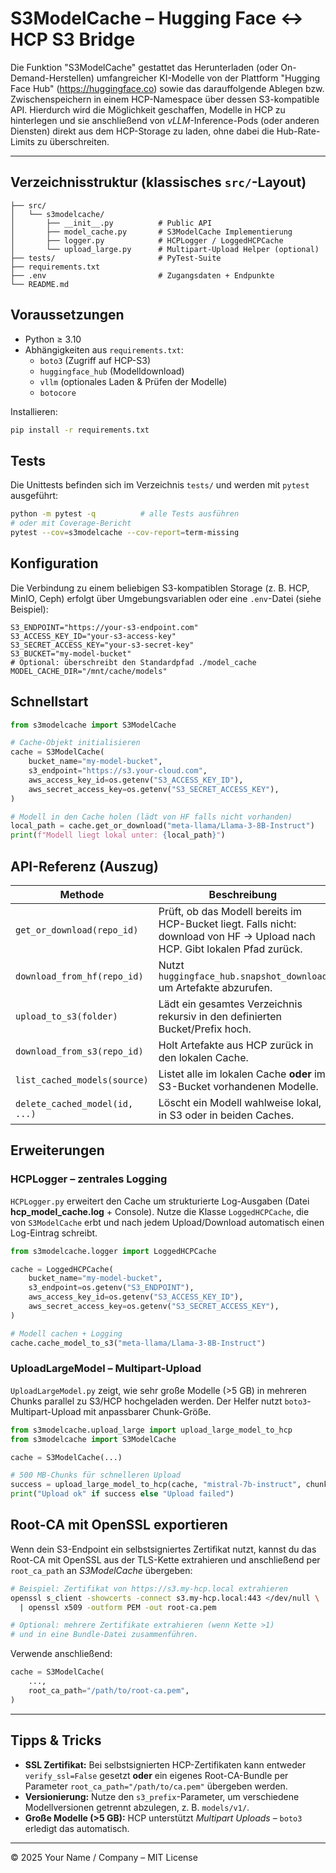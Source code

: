 # S3ModelCache – Hugging Face ↔️ HCP S3 Bridge

Die Funktion "S3ModelCache" gestattet das Herunterladen (oder On-Demand-Herstellen) umfangreicher KI-Modelle von der Plattform "Hugging Face Hub" (https://huggingface.co) sowie das darauffolgende Ablegen bzw. Zwischenspeichern in einem HCP-Namespace über dessen S3-kompatible API.
Hierdurch wird die Möglichkeit geschaffen, Modelle in HCP zu hinterlegen und sie anschließend von *vLLM*-Inference-Pods (oder anderen Diensten) direkt aus dem HCP-Storage zu laden, ohne dabei die Hub-Rate-Limits zu überschreiten.

---

## Verzeichnisstruktur (klassisches `src/`-Layout)
```
├── src/
│   └── s3modelcache/
│       ├── __init__.py          # Public API
│       ├── model_cache.py       # S3ModelCache Implementierung
│       ├── logger.py            # HCPLogger / LoggedHCPCache
│       └── upload_large.py      # Multipart-Upload Helper (optional)
├── tests/                       # PyTest-Suite
├── requirements.txt
├── .env                         # Zugangsdaten + Endpunkte
└── README.md
```

## Voraussetzungen
* Python ≥ 3.10
* Abhängigkeiten aus `requirements.txt`:
  * `boto3`  (Zugriff auf HCP-S3)
  * `huggingface_hub`  (Modelldownload)
  * `vllm`  (optionales Laden & Prüfen der Modelle)
  * `botocore`

Installieren:
```bash
pip install -r requirements.txt
```

## Tests
Die Unittests befinden sich im Verzeichnis `tests/` und werden mit `pytest` ausgeführt:

```bash
python -m pytest -q          # alle Tests ausführen
# oder mit Coverage-Bericht
pytest --cov=s3modelcache --cov-report=term-missing
```


## Konfiguration
Die Verbindung zu einem beliebigen S3-kompatiblen Storage (z. B. HCP, MinIO, Ceph) erfolgt über Umgebungsvariablen oder eine `.env`-Datei (siehe Beispiel):

```env
S3_ENDPOINT="https://your-s3-endpoint.com"
S3_ACCESS_KEY_ID="your-s3-access-key"
S3_SECRET_ACCESS_KEY="your-s3-secret-key"
S3_BUCKET="my-model-bucket"
# Optional: überschreibt den Standardpfad ./model_cache
MODEL_CACHE_DIR="/mnt/cache/models"
```

## Schnellstart
```python
from s3modelcache import S3ModelCache

# Cache-Objekt initialisieren
cache = S3ModelCache(
    bucket_name="my-model-bucket",
    s3_endpoint="https://s3.your-cloud.com",
    aws_access_key_id=os.getenv("S3_ACCESS_KEY_ID"),
    aws_secret_access_key=os.getenv("S3_SECRET_ACCESS_KEY"),
)

# Modell in den Cache holen (lädt von HF falls nicht vorhanden)
local_path = cache.get_or_download("meta-llama/Llama-3-8B-Instruct")
print(f"Modell liegt lokal unter: {local_path}")
```

## API-Referenz (Auszug)
| Methode                         | Beschreibung |
|---------------------------------|--------------|
| `get_or_download(repo_id)`      | Prüft, ob das Modell bereits im HCP-Bucket liegt. Falls nicht: download von HF → Upload nach HCP. Gibt lokalen Pfad zurück. |
| `download_from_hf(repo_id)`     | Nutzt `huggingface_hub.snapshot_download` um Artefakte abzurufen. |
| `upload_to_s3(folder)`          | Lädt ein gesamtes Verzeichnis rekursiv in den definierten Bucket/Prefix hoch. |
| `download_from_s3(repo_id)`     | Holt Artefakte aus HCP zurück in den lokalen Cache. |
| `list_cached_models(source)`    | Listet alle im lokalen Cache **oder** im S3-Bucket vorhandenen Modelle. |
| `delete_cached_model(id, ...)`  | Löscht ein Modell wahlweise lokal, in S3 oder in beiden Caches. |

## Erweiterungen

### HCPLogger – zentrales Logging
`HCPLogger.py` erweitert den Cache um strukturierte Log-Ausgaben (Datei **hcp_model_cache.log** + Console).  Nutze die Klasse `LoggedHCPCache`, die von `S3ModelCache` erbt und nach jedem Upload/Download automatisch einen Log-Eintrag schreibt.

```python
from s3modelcache.logger import LoggedHCPCache

cache = LoggedHCPCache(
    bucket_name="my-model-bucket",
    s3_endpoint=os.getenv("S3_ENDPOINT"),
    aws_access_key_id=os.getenv("S3_ACCESS_KEY_ID"),
    aws_secret_access_key=os.getenv("S3_SECRET_ACCESS_KEY"),
)

# Modell cachen + Logging
cache.cache_model_to_s3("meta-llama/Llama-3-8B-Instruct")
```

### UploadLargeModel – Multipart-Upload
`UploadLargeModel.py` zeigt, wie sehr große Modelle (>5 GB) in mehreren Chunks parallel zu S3/HCP hochgeladen werden.  Der Helfer nutzt `boto3`-Multipart-Upload mit anpassbarer Chunk-Größe.

```python
from s3modelcache.upload_large import upload_large_model_to_hcp
from s3modelcache import S3ModelCache

cache = S3ModelCache(...)

# 500 MB-Chunks für schnelleren Upload
success = upload_large_model_to_hcp(cache, "mistral-7b-instruct", chunk_size=500*1024*1024)
print("Upload ok" if success else "Upload failed")
```

## Root-CA mit OpenSSL exportieren
Wenn dein S3-Endpoint ein selbstsigniertes Zertifikat nutzt, kannst du das Root-CA
mit OpenSSL aus der TLS-Kette extrahieren und anschließend per
`root_ca_path` an *S3ModelCache* übergeben:

```bash
# Beispiel: Zertifikat von https://s3.my-hcp.local extrahieren
openssl s_client -showcerts -connect s3.my-hcp.local:443 </dev/null \
  | openssl x509 -outform PEM -out root-ca.pem

# Optional: mehrere Zertifikate extrahieren (wenn Kette >1)
# und in eine Bundle-Datei zusammenführen.
```

Verwende anschließend:

```python
cache = S3ModelCache(
    ...,
    root_ca_path="/path/to/root-ca.pem",
)
```

---

## Tipps & Tricks
* **SSL Zertifikat:** Bei selbstsignierten HCP-Zertifikaten kann entweder `verify_ssl=False` gesetzt **oder** ein eigenes Root-CA-Bundle per Parameter `root_ca_path="/path/to/ca.pem"` übergeben werden.
* **Versionierung:** Nutze den `s3_prefix`-Parameter, um verschiedene Modellversionen getrennt abzulegen, z. B. `models/v1/`.
* **Große Modelle (>5 GB):** HCP unterstützt *Multipart Uploads* – `boto3` erledigt das automatisch.

---

© 2025  Your Name / Company – MIT License
